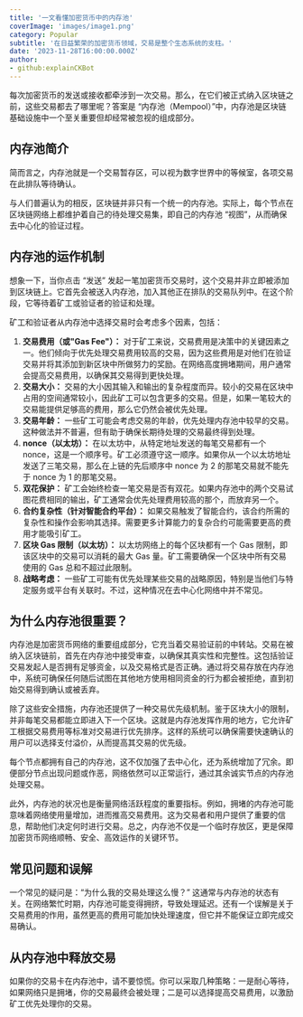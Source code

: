 ```yaml
---
title: '一文看懂加密货币中的内存池'
coverImage: 'images/image1.png'
category: Popular
subtitle: '在日益繁荣的加密货币领域，交易是整个生态系统的支柱。'
date: '2023-11-28T16:00:00.000Z'
author: 
- github:explainCKBot
---
```


每次加密货币的发送或接收都牵涉到一次交易。那么，在它们被正式纳入区块链之前，这些交易都去了哪里呢？答案是 “内存池（Mempool）”中，内存池是区块链基础设施中一个至关重要但却经常被忽视的组成部分。



## 内存池简介

简而言之，内存池就是一个交易暂存区，可以视为数字世界中的等候室，各项交易在此排队等待确认。

与人们普遍认为的相反，区块链并非只有一个统一的内存池。实际上，每个节点在区块链网络上都维护着自己的待处理交易集，即自己的内存池 “视图”，从而确保去中心化的验证过程。



## 内存池的运作机制

想象一下，当你点击 “发送” 发起一笔加密货币交易时，这个交易并非立即被添加到区块链上。它首先会被送入内存池，加入其他正在排队的交易队列中。在这个阶段，它等待着矿工或验证者的验证和处理。

矿工和验证者从内存池中选择交易时会考虑多个因素，包括：


1. **交易费用（或"Gas Fee"）：** 对于矿工来说，交易费用是决策中的关键因素之一。他们倾向于优先处理交易费用较高的交易，因为这些费用是对他们在验证交易并将其添加到新区块中所做努力的奖励。在网络高度拥堵期间，用户通常会提高交易费用，以确保其交易得到更快处理。
2. **交易大小：** 交易的大小因其输入和输出的复杂程度而异。较小的交易在区块中占用的空间通常较小，因此矿工可以包含更多的交易。但是，如果一笔较大的交易能提供足够高的费用，那么它仍然会被优先处理。
3. **交易年龄：** 一些矿工可能会考虑交易的年龄，优先处理内存池中较早的交易。这种做法并不普遍，但有助于确保长期待处理的交易最终得到处理。
4. **nonce（以太坊）：** 在以太坊中，从特定地址发送的每笔交易都有一个 nonce，这是一个顺序号。矿工必须遵守这一顺序。如果你从一个以太坊地址发送了三笔交易，那么在上链的先后顺序中 nonce 为 2 的那笔交易就不能先于 nonce 为 1 的那笔交易。
5. **双花保护：** 矿工会始终检查一笔交易是否有双花。如果内存池中的两个交易试图花费相同的输出，矿工通常会优先处理费用较高的那个，而放弃另一个。
6. **合约复杂性（针对智能合约平台）：** 如果交易触发了智能合约，该合约所需的复杂性和操作会影响其选择。需要更多计算能力的复杂合约可能需要更高的费用才能吸引矿工。
7. **区块 Gas 限制（以太坊）：** 以太坊网络上的每个区块都有一个 Gas 限制，即该区块中的交易可以消耗的最大 Gas 量。矿工需要确保一个区块中所有交易使用的 Gas 总和不超过此限制。
8. **战略考虑：** 一些矿工可能有优先处理某些交易的战略原因，特别是当他们与特定服务或平台有关联时。不过，这种情况在去中心化网络中并不常见。



## 为什么内存池很重要？

内存池是加密货币网络的重要组成部分，它充当着交易验证前的中转站。交易在被纳入区块链前，首先在内存池中接受审查，以确保其真实性和完整性。这包括验证交易发起人是否拥有足够资金，以及交易格式是否正确。通过将交易存放在内存池中，系统可确保任何随后试图在其他地方使用相同资金的行为都会被拒绝，直到初始交易得到确认或被丢弃。

除了这些安全措施，内存池还提供了一种交易优先级机制。鉴于区块大小的限制，并非每笔交易都能立即进入下一个区块。这就是内存池发挥作用的地方，它允许矿工根据交易费用等标准对交易进行优先排序。这样的系统可以确保需要快速确认的用户可以选择支付溢价，从而提高其交易的优先级。

每个节点都拥有自己的内存池，这不仅加强了去中心化，还为系统增加了冗余。即便部分节点出现问题或作恶，网络依然可以正常运行，通过其余诚实节点的内存池处理交易。

此外，内存池的状况也是衡量网络活跃程度的重要指标。例如，拥堵的内存池可能意味着网络使用量增加，进而推高交易费用。这为交易者和用户提供了重要的信息，帮助他们决定何时进行交易。总之，内存池不仅是一个临时存放区，更是保障加密货币网络顺畅、安全、高效运作的关键环节。



## 常见问题和误解

一个常见的疑问是：“为什么我的交易处理这么慢？” 这通常与内存池的状态有关。在网络繁忙时期，内存池可能变得拥挤，导致处理延迟。还有一个误解是关于交易费用的作用，虽然更高的费用可能加快处理速度，但它并不能保证立即完成交易确认。



## 从内存池中释放交易

如果你的交易卡在内存池中，请不要惊慌。你可以采取几种策略：一是耐心等待，如果网络只是拥堵，你的交易最终会被处理；二是可以选择提高交易费用，以激励矿工优先处理你的交易。

